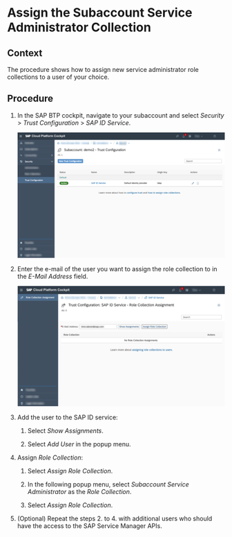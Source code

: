 <!-- loio0735965d10b342a393b5a83924dba9b4 -->

# Assign the Subaccount Service Administrator Collection



<a name="loio0735965d10b342a393b5a83924dba9b4__context_zvk_sxq_zmb"/>

## Context

The procedure shows how to assign new service administrator role collections to a user of your choice.



## Procedure

1.  In the SAP BTP cockpit, navigate to your subaccount and select *Security* \> *Trust Configuration* \> *SAP ID Service*.

     ![](images/Trust_Configuration_SAP_ID_Service_2dbe205.png) 

2.  Enter the e-mail of the user you want to assign the role collection to in the *E-Mail Address* field.

     ![](images/Trust_Configuration_email_input_e62c832.png) 

3.  Add the user to the SAP ID service:

    1.  Select *Show Assignments*.

    2.  Select *Add User* in the popup menu.


4.  Assign *Role Collection*:

    1.  Select *Assign Role Collection*.

    2.  In the following popup menu, select *Subaccount Service Administrator* as the *Role Collection*.

    3.  Select *Assign Role Collection*.


5.  \(Optional\) Repeat the steps 2. to 4. with additional users who should have the access to the SAP Service Manager APIs.


